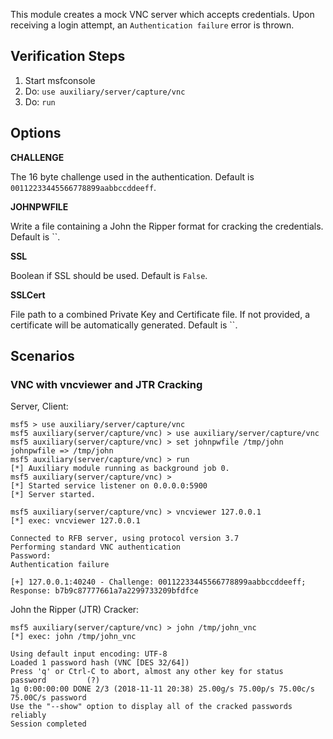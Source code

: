 This module creates a mock VNC server which accepts credentials.  Upon receiving a login attempt, an `Authentication failure` error is thrown.

## Verification Steps

  1. Start msfconsole
  2. Do: ```use auxiliary/server/capture/vnc```
  3. Do: ```run```

## Options

  **CHALLENGE**

  The 16 byte challenge used in the authentication.  Default is `00112233445566778899aabbccddeeff`.

  **JOHNPWFILE**

  Write a file containing a John the Ripper format for cracking the credentials.  Default is ``.

  **SSL**

  Boolean if SSL should be used.  Default is `False`.

  **SSLCert**

  File path to a combined Private Key and Certificate file.  If not provided, a certificate will be automatically
  generated.  Default is ``.

## Scenarios

### VNC with vncviewer and JTR Cracking

Server, Client:

```
msf5 > use auxiliary/server/capture/vnc 
msf5 auxiliary(server/capture/vnc) > use auxiliary/server/capture/vnc 
msf5 auxiliary(server/capture/vnc) > set johnpwfile /tmp/john
johnpwfile => /tmp/john
msf5 auxiliary(server/capture/vnc) > run
[*] Auxiliary module running as background job 0.
msf5 auxiliary(server/capture/vnc) > 
[*] Started service listener on 0.0.0.0:5900 
[*] Server started.

msf5 auxiliary(server/capture/vnc) > vncviewer 127.0.0.1
[*] exec: vncviewer 127.0.0.1

Connected to RFB server, using protocol version 3.7
Performing standard VNC authentication
Password: 
Authentication failure

[+] 127.0.0.1:40240 - Challenge: 00112233445566778899aabbccddeeff; Response: b7b9c87777661a7a2299733209bfdfce
```

John the Ripper (JTR) Cracker:

```
msf5 auxiliary(server/capture/vnc) > john /tmp/john_vnc
[*] exec: john /tmp/john_vnc

Using default input encoding: UTF-8
Loaded 1 password hash (VNC [DES 32/64])
Press 'q' or Ctrl-C to abort, almost any other key for status
password         (?)
1g 0:00:00:00 DONE 2/3 (2018-11-11 20:38) 25.00g/s 75.00p/s 75.00c/s 75.00C/s password
Use the "--show" option to display all of the cracked passwords reliably
Session completed
```
